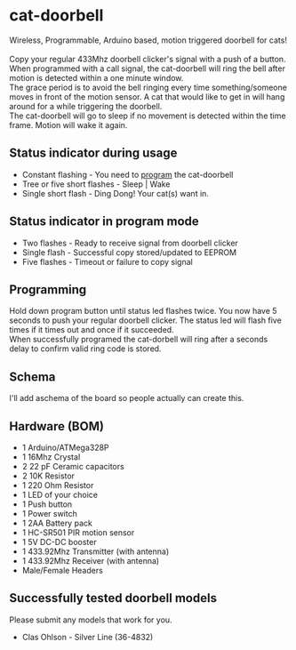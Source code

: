 # cat-doorbell
Wireless, Programmable, Arduino based, motion triggered doorbell for cats!
<br>
<br>
Copy your regular 433Mhz doorbell clicker's signal with a push of a button.<br>
When programmed with a call signal, the cat-doorbell will ring the bell after motion is detected within a one minute window.<br>
The grace period is to avoid the bell ringing every time something/someone moves in front of the motion sensor. A cat that would like to get in will hang around for a while triggering the doorbell.<br>
The cat-doorbell will go to sleep if no movement is detected within the time frame. Motion will wake it again.

## Status indicator during usage
* Constant flashing - You need to [program](#programming) the cat-doorbell
* Tree or five short flashes - Sleep | Wake<br>
* Single short flash - Ding Dong! Your cat(s) want in.

## Status indicator in program mode
* Two flashes - Ready to receive signal from doorbell clicker
* Single flash - Successful copy stored/updated to EEPROM
* Five flashes - Timeout or failure to copy signal

## Programming
Hold down program button until status led flashes twice. You now have 5 seconds to push your regular doorbell clicker. The status led will flash five times if it times out and once if it succeeded.<br>
When successfully programed the cat-dorbell will ring after a seconds delay to confirm valid ring code is stored.

## Schema
I'll add aschema of the board so people actually can create this.

## Hardware (BOM)
* 1 Arduino/ATMega328P
* 1 16Mhz Crystal
* 2 22 pF Ceramic capacitors
* 2 10K Resistor
* 1 220 Ohm Resistor
* 1 LED of your choice
* 1 Push button
* 1 Power switch
* 1 2AA Battery pack
* 1 HC-SR501 PIR motion sensor
* 1 5V DC-DC booster
* 1 433.92Mhz Transmitter (with antenna)
* 1 433.92Mhz Receiver (with antenna)
* Male/Female Headers

## Successfully tested doorbell models
Please submit any models that work for you.

* Clas Ohlson - Silver Line (36-4832)
